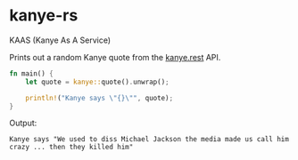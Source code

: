 # kanye-rs
KAAS (Kanye As A Service)

Prints out a random Kanye quote from the [kanye.rest](https://kanye.rest/) API.

```rust
fn main() {
    let quote = kanye::quote().unwrap();

    println!("Kanye says \"{}\"", quote);
}
```

Output:
```
Kanye says "We used to diss Michael Jackson the media made us call him crazy ... then they killed him"
```